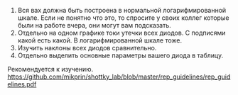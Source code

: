 1. Вся вах должна быть построена в нормальной логарифмированной шкале. Если не понятно что это, то спросите у своих коллег которые были на работе вчера, они могут вам подсказать.
2. Отдельно на одном графике токи утечки всех диодов. С подписями какой есть какой. В логарифмированной шкале тоже.
3. Изучить наклоны всех диодов сравнительно.
4. Отдельно выделить основные параметры вашего диода в таблицу.


Рекомендуется к изучению. https://github.com/mikprin/shottky_lab/blob/master/rep_guidelines/rep_guidelines.pdf
